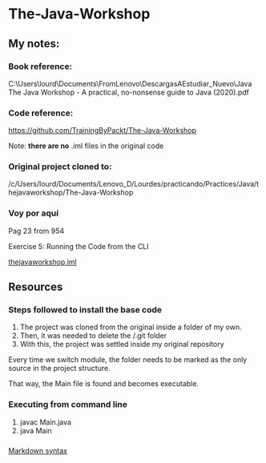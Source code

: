 # The-Java-Workshop

## My notes:

### Book reference:
C:\Users\lourd\Documents\FromLenovo\DescargasAEstudiar_Nuevo\Java\
The Java Workshop - A practical, no-nonsense guide to Java (2020).pdf

### Code reference:
https://github.com/TrainingByPackt/The-Java-Workshop


Note: **there are no** .iml files in the original code

### Original project cloned to:
/c/Users/lourd/Documents/Lenovo_D/Lourdes/practicando/Practices/Java/thejavaworkshop/The-Java-Workshop

### Voy por aquí
Pag 23 from 954

Exercise 5: Running the Code from the CLI

[thejavaworkshop.iml](..%2F.idea%2Fthejavaworkshop.iml)
## Resources

### Steps followed to install the base code
1) The project was cloned from the original inside a folder of my own.
2) Then, it was needed to delete the /.git folder
3) With this, the project was settled inside my original repository

Every time we switch module, the folder needs to be marked as the only source in the project structure.

That way, the Main file is found and becomes executable.


### Executing from command line
1) javac Main.java
2) java Main


###
[Markdown syntax](https://www.markdownguide.org/basic-syntax/)